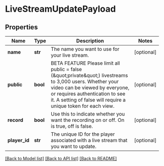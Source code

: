# LiveStreamUpdatePayload

## Properties
Name | Type | Description | Notes
------------ | ------------- | ------------- | -------------
**name** | **str** | The name you want to use for your live stream. | [optional] 
**public** | **bool** | BETA FEATURE Please limit all public &#x3D; false (\&quot;private\&quot;) livestreams to 3,000 users. Whether your video can be viewed by everyone, or requires authentication to see it. A setting of false will require a unique token for each view. | [optional] 
**record** | **bool** | Use this to indicate whether you want the recording on or off. On is true, off is false. | [optional] 
**player_id** | **str** | The unique ID for the player associated with a live stream that you want to update. | [optional] 

[[Back to Model list]](../README.md#documentation-for-models) [[Back to API list]](../README.md#documentation-for-api-endpoints) [[Back to README]](../README.md)


